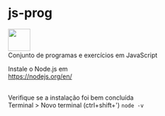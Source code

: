 # js-prog

<p align="center">
    <img width="50" align="left" src="https://upload.wikimedia.org/wikipedia/commons/thumb/9/99/Unofficial_JavaScript_logo_2.svg/800px-Unofficial_JavaScript_logo_2.svg.png">
</p>
<br><br><br>
Conjunto de programas e exercícios em JavaScript

Instale o Node.js em <br>
https://nodejs.org/en/ <br><br>

Verifique se a instalação foi bem concluída<br>
Terminal > Novo terminal (ctrl+shift+')
``node -v``<br><br>


